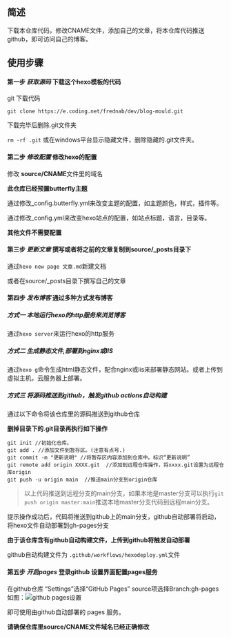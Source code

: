 
## 简述
下载本仓库代码，修改CNAME文件，添加自己的文章，将本仓库代码推送github，即可访问自己的博客。

## 使用步骤

#### 第一步 *获取源码* 下载这个hexo模板的代码

git 下载代码

`git clone https://e.coding.net/frednab/dev/blog-mould.git`

下载完毕后删除.git文件夹

`rm -rf .git` 或在windows平台显示隐藏文件，删除隐藏的.git文件夹。


#### 第二步 *修改配置* 修改hexo的配置

修改 **source/CNAME**文件里的域名


**此仓库已经预置butterfly主题**


通过修改_config.butterfly.yml来改变主题的配置，如主题颜色，样式，插件等。

通过修改_config.yml来改变hexo站点的配置，如站点标题，语言，目录等。

**其他文件不需要配置**

#### 第三步 *更新文章* 撰写或者将之前的文章复制到source/_posts目录下

通过`hexo new page 文章.md`新建文档

或者在source/_posts目录下撰写自己的文章


#### 第四步 *发布博客* 通过多种方式发布博客

##### 方式一 本地运行hexo的http服务来浏览博客

通过`hexo server`来运行hexo的http服务

##### 方式二 生成静态文件,部署到nginx或IIS

通过`hexo g`命令生成html静态文件，配合nginx或iis来部署静态网站。或者上传到虚拟主机，云服务器上部署。

##### 方式三 将源码推送到github，触发github actions自动构建

通过以下命令将该仓库里的源码推送到github仓库

**删掉目录下的.git目录再执行如下操作**

```
git init //初始化仓库。
git add . //添加文件到暂存区。(注意有点号.)
git commit -m "更新说明" //将暂存区内容添加到仓库中。标识“更新说明”
git remote add origin XXXX.git  //添加到远程仓库操作，将xxxx.git设置为远程仓库origin
git push -u origin main  //推送main分支到origin仓库

```

>以上代码推送到远程分支的main分支，如果本地是master分支可以执行`git push origin master:main`推送本地master分支代码到远程main分支。

提示操作成功后，代码将推送到github上的main分支，github自动部署将启动，将hexo文件自动部署到gh-pages分支

**由于该仓库含有github自动构建文件，上传到github将触发自动部署**

github自动构建文件为 `.github/workflows/hexodeploy.yml`文件

#### 第五步 *开启pages* 登录github 设置界面配置pages服务

在github仓库 “Settings”选择“GitHub Pages” source项选择Branch:gh-pages
如图：![github pages设置](https://base.oribos.city/images/2020/10/20201022095332.png)

即可使用由github自动部署的 pages 服务。

**请确保仓库里source/CNAME文件域名已经正确修改**
